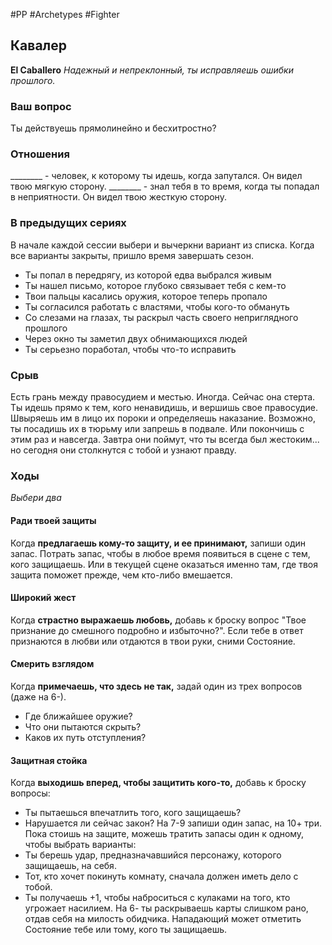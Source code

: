 #PP #Archetypes #Fighter 

## Кавалер
**El Caballero**
*Надежный и непреклонный, ты исправляешь ошибки прошлого.*

### Ваш вопрос
Ты действуешь прямолинейно и бесхитростно?

### Отношения
\_\_\_\_\_\_\_\_ - человек, к которому ты идешь, когда запутался. Он видел твою мягкую сторону.
\_\_\_\_\_\_\_\_ - знал тебя в то время, когда ты попадал в
неприятности. Он видел твою жесткую сторону.

### В предыдущих сериях
В начале каждой сессии выбери и вычеркни вариант из списка. Когда все варианты закрыты, пришло время завершать сезон.
- Ты попал в передрягу, из которой едва выбрался живым
- Ты нашел письмо, которое глубоко связывает тебя с кем-то
- Твои пальцы касались оружия, которое теперь пропало
- Ты согласился работать с властями, чтобы кого-то обмануть
- Со слезами на глазах, ты раскрыл часть своего неприглядного прошлого
- Через окно ты заметил двух обнимающихся людей
- Ты серьезно поработал, чтобы что-то исправить

### Срыв
Есть грань между правосудием и местью. Иногда. Сейчас она стерта. Ты идешь прямо к тем, кого ненавидишь, и вершишь свое правосудие. Швыряешь им в лицо их пороки и определяешь наказание. Возможно, ты посадишь их в тюрьму или запрешь в подвале. Или покончишь с этим раз и навсегда. Завтра они поймут, что ты всегда был жестоким... но сегодня они столкнутся с тобой и узнают правду.

### Ходы
*Выбери два*
#### Ради твоей защиты
Когда **предлагаешь кому-то защиту, и ее принимают,** запиши один запас. Потрать запас, чтобы в любое время появиться в сцене с тем, кого защищаешь. Или в текущей сцене оказаться именно там, где твоя защита поможет прежде, чем кто-либо вмешается.

#### Широкий жест
Когда **страстно выражаешь любовь,** добавь к броску вопрос "Твое признание до смешного подробно и избыточно?". Если тебе в ответ признаются в любви или отдаются в твои руки, сними Состояние.

#### Смерить взглядом
Когда **примечаешь, что здесь не так,** задай один из трех вопросов (даже на 6-).
- Где ближайшее оружие?
- Что они пытаются скрыть?
- Каков их путь отступления?

#### Защитная стойка
Когда **выходишь вперед, чтобы защитить кого-то,** добавь к броску вопросы:
- Ты пытаешься впечатлить того, кого защищаешь?
- Нарушается ли сейчас закон?
На 7-9 запиши один запас, на 10+ три. Пока стоишь на защите, можешь тратить запасы один к одному, чтобы выбрать варианты:
- Ты берешь удар, предназначавшийся персонажу, которого защищаешь, на себя.
- Тот, кто хочет покинуть комнату, сначала должен иметь дело с тобой.
- Ты получаешь +1, чтобы наброситься с кулаками на того, кто угрожает насилием.
На 6- ты раскрываешь карты слишком рано, отдав себя на милость обидчика. Нападающий может отметить Состояние тебе или тому, кого ты защищаешь.